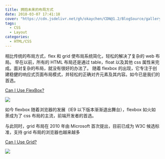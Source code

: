 ```yaml
---
title: 拥抱未来的布局方式
date: 2018-03-07 17:41:18
cover: "https://cdn.jsdelivr.net/gh/okaychen/CDN@1.2/BlogSource/gallery/thumb_006.jpg"
tags:
  - CSS
  - Layout
categories:
  - HTML/CSS
---
```


相比传统的布局方式，flex 和 grid 使布局系统简化，轻松的解决了复杂的 web 布局。
早在以前，所有的 HTML 布局还是通过 table，float 以及其他 css 属性来完成。面对复杂的布局，就没有很好的办法了。
随着 flexbox 的出现，它专注于创建稳健的响应式页面布局模式，并轻松的正确对齐元素及其内容。如今已是我们的首选。

<!-- more -->

[Can I Use FlexBox?](https://caniuse.com/#feat=flexbox)

![](https://cdn.jsdelivr.net/gh/okaychen/CDN@2.2/BlogSource/images/css-layout-flex1.png)

如今 flexbox 随着浏览器的发展（IE9 以下版本渐渐退出舞台），flexbox 如火如荼成为了 css 布局的主流，前端开发者的首选。

与此同时，grid 布局在 2010 年由 Microsoft 首次提出，目前已成为 W3C 候选标准，支持 grid 布局的浏览器也越来越多

[Can I Use Grid?](https://caniuse.com/#feat=css-grid)

![](https://cdn.jsdelivr.net/gh/okaychen/CDN@2.2/BlogSource/images/css-layout-grid1.png)
